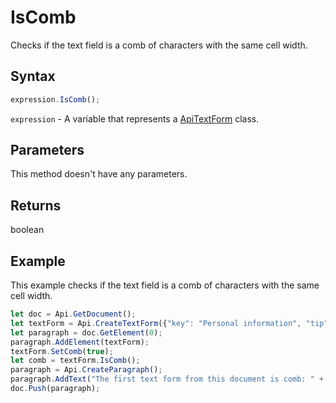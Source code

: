 # IsComb

Checks if the text field is a comb of characters with the same cell width.

## Syntax

```javascript
expression.IsComb();
```

`expression` - A variable that represents a [ApiTextForm](../ApiTextForm.md) class.

## Parameters

This method doesn't have any parameters.

## Returns

boolean

## Example

This example checks if the text field is a comb of characters with the same cell width.

```javascript editor-pdf
let doc = Api.GetDocument();
let textForm = Api.CreateTextForm({"key": "Personal information", "tip": "Enter your first name", "required": true, "placeholder": "First name", "maxCharacters": 10, "multiLine": false, "autoFit": false});
let paragraph = doc.GetElement(0);
paragraph.AddElement(textForm);
textForm.SetComb(true);
let comb = textForm.IsComb();
paragraph = Api.CreateParagraph();
paragraph.AddText("The first text form from this document is comb: " + comb);
doc.Push(paragraph);
```
